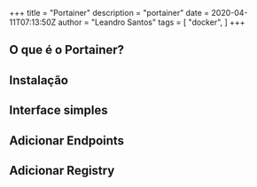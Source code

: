 +++
title = "Portainer"
description = "portainer"
date = 2020-04-11T07:13:50Z
author = "Leandro Santos"
tags = [
    "docker",
]
+++ 

## O que é o Portainer?

## Instalação

## Interface simples

## Adicionar Endpoints

## Adicionar Registry